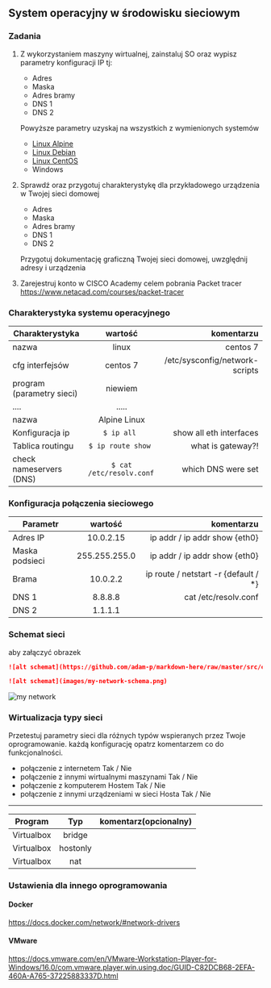 ## System operacyjny w środowisku sieciowym

### Zadania


1. Z wykorzystaniem maszyny wirtualnej, zainstaluj SO oraz wypisz parametry konfiguracji IP tj:
   * Adres
   * Maska
   * Adres bramy
   * DNS 1
   * DNS 2
    
    Powyższe parametry uzyskaj na wszystkich z wymienionych systemów

   * [Linux Alpine](https://alpinelinux.org/)
   * [Linux Debian](https://www.debian.org/)
   * [Linux CentOS](https://www.centos.org/)
   * Windows 

2. Sprawdź oraz przygotuj charakterystykę dla przykładowego urządzenia w Twojej sieci domowej
   * Adres
   * Maska
   * Adres bramy
   * DNS 1
   * DNS 2
  
    Przygotuj dokumentację graficzną Twojej sieci domowej, uwzględnij adresy i urządzenia

3. Zarejestruj konto w CISCO Academy celem pobrania Packet tracer 
   https://www.netacad.com/courses/packet-tracer


### Charakterystyka systemu operacyjnego

| Charakterystyka           | wartość               | komentarzu                |
| -------------             |:-------------:        | -----:                    |
| nazwa                     | linux                 | centos 7                  |
| cfg interfejsów           | centos 7 | /etc/sysconfig/network-scripts         |
| program (parametry sieci) | niewiem               |                           |
| ....                      | .....                 |                           |
| nazwa                     | Alpine Linux          |                           |
| Konfiguracja ip           | ``$ ip all ``         | show all eth interfaces   | 
| Tablica routingu          | ``$ ip route show ``  | what is gateway?!         | 
| check nameservers (DNS)   | ``$ cat /etc/resolv.conf ``  | which DNS were set | 

### Konfiguracja połączenia sieciowego

| Parametr | wartość           | komentarzu |
| ------------- |:-------------:| -----:|
| Adres IP      |   10.0.2.15    |  ip addr / ip addr show {eth0}  |
| Maska podsieci|  255.255.255.0 | ip addr / ip addr show {eth0}   |
| Brama         |   10.0.2.2     | ip route / netstart -r {default / *} |
| DNS 1         |     8.8.8.8     |   cat /etc/resolv.conf   |
| DNS 2         |     1.1.1.1     |    |

### Schemat sieci

aby załączyć obrazek 

```markdown
![alt schemat](https://github.com/adam-p/markdown-here/raw/master/src/common/images/icon48.png)![alt schemat](https://github.com/adam-p/markdown-here/raw/master/src/common/images/icon48.png)

![alt schemat](images/my-network-schema.png)
```

![my network](network.png)

### Wirtualizacja typy sieci

Przetestuj parametry sieci dla różnych typów wspieranych przez Twoje oprogramowanie. każdą konfigurację opatrz komentarzem co do funkcjonalności. 
* połączenie z internetem Tak / Nie
* połączenie z innymi wirtualnymi maszynami Tak / Nie
* połączenie z komputerem Hostem Tak / Nie
* połączenie z innymi urządzeniami w sieci Hosta Tak / Nie



-------------------------
| Program | Typ | komentarz(opcionalny) |
| ------------- |:-------------:| -----:|
|Virtualbox|bridge||
|Virtualbox|hostonly||
|Virtualbox|nat||


### Ustawienia dla innego oprogramowania
#### Docker
https://docs.docker.com/network/#network-drivers

#### VMware
https://docs.vmware.com/en/VMware-Workstation-Player-for-Windows/16.0/com.vmware.player.win.using.doc/GUID-C82DCB68-2EFA-460A-A765-37225883337D.html
